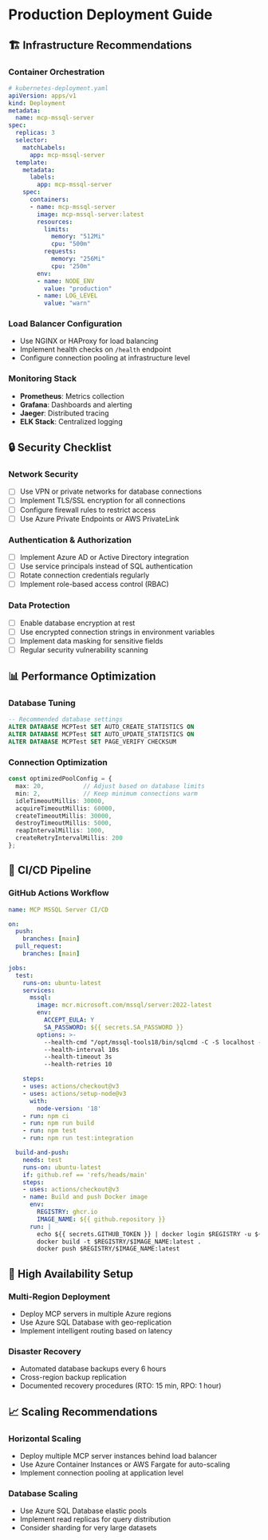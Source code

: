 # Production Deployment Guide

## 🏗️ Infrastructure Recommendations

### Container Orchestration
```yaml
# kubernetes-deployment.yaml
apiVersion: apps/v1
kind: Deployment
metadata:
  name: mcp-mssql-server
spec:
  replicas: 3
  selector:
    matchLabels:
      app: mcp-mssql-server
  template:
    metadata:
      labels:
        app: mcp-mssql-server
    spec:
      containers:
      - name: mcp-mssql-server
        image: mcp-mssql-server:latest
        resources:
          limits:
            memory: "512Mi"
            cpu: "500m"
          requests:
            memory: "256Mi"
            cpu: "250m"
        env:
        - name: NODE_ENV
          value: "production"
        - name: LOG_LEVEL
          value: "warn"
```

### Load Balancer Configuration
- Use NGINX or HAProxy for load balancing
- Implement health checks on `/health` endpoint
- Configure connection pooling at infrastructure level

### Monitoring Stack
- **Prometheus**: Metrics collection
- **Grafana**: Dashboards and alerting
- **Jaeger**: Distributed tracing
- **ELK Stack**: Centralized logging

## 🔒 Security Checklist

### Network Security
- [ ] Use VPN or private networks for database connections
- [ ] Implement TLS/SSL encryption for all connections  
- [ ] Configure firewall rules to restrict access
- [ ] Use Azure Private Endpoints or AWS PrivateLink

### Authentication & Authorization
- [ ] Implement Azure AD or Active Directory integration
- [ ] Use service principals instead of SQL authentication
- [ ] Rotate connection credentials regularly
- [ ] Implement role-based access control (RBAC)

### Data Protection
- [ ] Enable database encryption at rest
- [ ] Use encrypted connection strings in environment variables
- [ ] Implement data masking for sensitive fields
- [ ] Regular security vulnerability scanning

## 📊 Performance Optimization

### Database Tuning
```sql
-- Recommended database settings
ALTER DATABASE MCPTest SET AUTO_CREATE_STATISTICS ON
ALTER DATABASE MCPTest SET AUTO_UPDATE_STATISTICS ON
ALTER DATABASE MCPTest SET PAGE_VERIFY CHECKSUM
```

### Connection Optimization
```typescript
const optimizedPoolConfig = {
  max: 20,           // Adjust based on database limits
  min: 2,            // Keep minimum connections warm
  idleTimeoutMillis: 30000,
  acquireTimeoutMillis: 60000,
  createTimeoutMillis: 30000,
  destroyTimeoutMillis: 5000,
  reapIntervalMillis: 1000,
  createRetryIntervalMillis: 200
};
```

## 🚀 CI/CD Pipeline

### GitHub Actions Workflow
```yaml
name: MCP MSSQL Server CI/CD

on:
  push:
    branches: [main]
  pull_request:
    branches: [main]

jobs:
  test:
    runs-on: ubuntu-latest
    services:
      mssql:
        image: mcr.microsoft.com/mssql/server:2022-latest
        env:
          ACCEPT_EULA: Y
          SA_PASSWORD: ${{ secrets.SA_PASSWORD }}
        options: >-
          --health-cmd "/opt/mssql-tools18/bin/sqlcmd -C -S localhost -U sa -P $SA_PASSWORD -Q 'SELECT 1'"
          --health-interval 10s
          --health-timeout 3s
          --health-retries 10

    steps:
    - uses: actions/checkout@v3
    - uses: actions/setup-node@v3
      with:
        node-version: '18'
    - run: npm ci
    - run: npm run build
    - run: npm test
    - run: npm run test:integration

  build-and-push:
    needs: test
    runs-on: ubuntu-latest
    if: github.ref == 'refs/heads/main'
    steps:
    - uses: actions/checkout@v3
    - name: Build and push Docker image
      env:
        REGISTRY: ghcr.io
        IMAGE_NAME: ${{ github.repository }}
      run: |
        echo ${{ secrets.GITHUB_TOKEN }} | docker login $REGISTRY -u ${{ github.actor }} --password-stdin
        docker build -t $REGISTRY/$IMAGE_NAME:latest .
        docker push $REGISTRY/$IMAGE_NAME:latest
```

## 🔄 High Availability Setup

### Multi-Region Deployment
- Deploy MCP servers in multiple Azure regions
- Use Azure SQL Database with geo-replication
- Implement intelligent routing based on latency

### Disaster Recovery
- Automated database backups every 6 hours
- Cross-region backup replication
- Documented recovery procedures (RTO: 15 min, RPO: 1 hour)

## 📈 Scaling Recommendations

### Horizontal Scaling
- Deploy multiple MCP server instances behind load balancer
- Use Azure Container Instances or AWS Fargate for auto-scaling
- Implement connection pooling at application level

### Database Scaling
- Use Azure SQL Database elastic pools
- Implement read replicas for query distribution
- Consider sharding for very large datasets